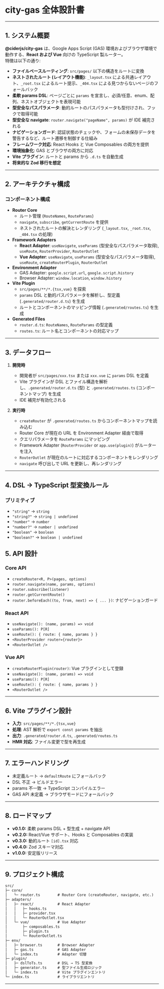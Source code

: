 # city-gas 全体設計書

---

## 1. システム概要

**@ciderjs/city-gas** は、Google Apps Script (GAS) 環境およびブラウザ環境で動作する、**React および Vue** 向けの TypeScript 製ルーター。  
特徴は以下の通り:

- **ファイルベースルーティング**: `src/pages/` 以下の構造をルートに変換
- **ネストされたルート (レイアウト機能)**: `_layout.tsx` による共通レイアウト、`_root.tsx` によるルート提示、`_404.tsx` による見つからないページのフォールバック
- **柔軟 params DSL**: ページごとに `params` を宣言し、必須/任意、enum、配列、ネストオブジェクトを表現可能
- **型安全なパスパラメータ**: 動的ルートのパスパラメータも型付けされ、フックで取得可能
- **型安全な navigate**: `router.navigate("pageName", params)` が IDE 補完される
- **ナビゲーションガード**: 認証状態のチェックや、フォームの未保存データを警告するなど、ルート遷移を制御する仕組み
- **フレームワーク対応**: React Hooks と Vue Composables の両方を提供
- **環境抽象化**: GAS とブラウザの両方に対応
- **Vite プラグイン**: ルートと params から `.d.ts` を自動生成
- **将来的な Zod 移行を想定**

---

## 2. アーキテクチャ構成

### コンポーネント構成

- **Router Core**
  - ルート管理 (`RouteNames`, `RouteParams`)
  - `navigate`, `subscribe`, `getCurrentRoute` を提供
  - ネストされたルートの解決とレンダリング (`_layout.tsx`, `_root.tsx`, `_404.tsx` の処理)
- **Framework Adapters**
  - **React Adapter**: `useNavigate`, `useParams` (型安全なパスパラメータ取得), `useRoute`, `RouterProvider`, `RouterOutlet`
  - **Vue Adapter**: `useNavigate`, `useParams` (型安全なパスパラメータ取得), `useRoute`, `createRouterPlugin`, `RouterOutlet`
- **Environment Adapter**
  - GAS Adapter: `google.script.url`, `google.script.history`
  - Browser Adapter: `window.location`, `window.history`
- **Vite Plugin**
  - `src/pages/**/*.{tsx,vue}` を探索
  - `params` DSL と動的パスパラメータを解析し、型定義 (`.generated/router.d.ts`) を生成
  - ルートとコンポーネントのマッピング情報 (`.generated/routes.ts`) を生成
- **Generated Files**
  - `router.d.ts`: `RouteNames`, `RouteParams` の型定義
  - `routes.ts`: ルート名とコンポーネントの対応マップ

---

## 3. データフロー

1. **開発時**
   - 開発者が `src/pages/xxx.tsx` または `xxx.vue` に `params` DSL を定義
   - Vite プラグインが DSL とファイル構造を解析し、`.generated/router.d.ts` (型) と `.generated/routes.ts` (コンポーネントマップ) を生成
   - IDE 補完が有効化される

2. **実行時**
   - `createRouter` が `.generated/routes.ts` からコンポーネントマップを読み込む
   - Router Core が現在の URL を Environment Adapter 経由で取得
   - クエリパラメータを `RouteParams` にマッピング
   - Framework Adapter (`RouterProvider` or `app.use(plugin)`) がルーターを注入
   - `RouterOutlet` が現在のルートに対応するコンポーネントをレンダリング
   - `navigate` 呼び出しで URL を更新し、再レンダリング

---

## 4. DSL → TypeScript 型変換ルール

### プリミティブ

- `"string"` → `string`
- `"string?"` → `string | undefined`
- `"number"` → `number`
- `"number?"` → `number | undefined`
- `"boolean"` → `boolean`
- `"boolean?"` → `boolean | undefined`

## 5. API 設計

### Core API

- `createRouter<R, P>(pages, options)`
- `router.navigate(name, params, options)`
- `router.subscribe(listener)`
- `router.getCurrentRoute()`
- `router.beforeEach((to, from, next) => { ... })`: ナビゲーションガード

### React API

- `useNavigate(): (name, params) => void`
- `useParams(): P[R]`
- `useRoute(): { route: { name, params } }`
- `<RouterProvider router={router}>`
- `<RouterOutlet />`

### Vue API

- `createRouterPlugin(router)`: Vue プラグインとして登録
- `useNavigate(): (name, params) => void`
- `useParams(): P[R]`
- `useRoute(): { route: { name, params } }`
- `<RouterOutlet />`

---

## 6. Vite プラグイン設計

- **入力**: `src/pages/**/*.{tsx,vue}`
- **処理**: AST 解析で `export const params` を抽出
- **出力**: `.generated/router.d.ts`, `.generated/routes.ts`
- **HMR 対応**: ファイル変更で型を再生成

---

## 7. エラーハンドリング

- 未定義ルート → `defaultRoute` にフォールバック
- DSL 不正 → ビルドエラー
- params 不一致 → TypeScript コンパイルエラー
- GAS API 未定義 → ブラウザモードにフォールバック

---

## 8. ロードマップ

- **v0.1.0:** 柔軟 params DSL + 型生成 + navigate API
- **v0.2.0:** React/Vue サポート、Hooks と Composables の実装
- **v0.3.0:** 動的ルート `[id].tsx` 対応
- **v0.4.0:** Zod スキーマ対応
- **v1.0.0:** 安定版リリース

---

## 9. プロジェクト構成

```txt
src/
├─ core/
│   └─ router.ts        # Router Core (createRouter, navigate, etc.)
├─ adapters/
│   ├─ react/           # React Adapter
│   │   ├─ hooks.ts
│   │   ├─ provider.tsx
│   │   └─ RouterOutlet.tsx
│   └─ vue/             # Vue Adapter
│       ├─ composables.ts
│       ├─ plugin.ts
│       └─ RouterOutlet.ts
├─ env/
│   ├─ browser.ts       # Browser Adapter
│   ├─ gas.ts           # GAS Adapter
│   └─ index.ts         # Adapter 切替
├─ plugin/
│   ├─ dslToTs.ts       # DSL → TS 型変換
│   ├─ generator.ts     # 型ファイル生成ロジック
│   └─ index.ts         # Vite プラグインエントリ
└─ index.ts             # ライブラリエントリ
```

---
